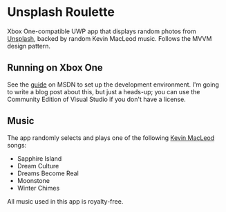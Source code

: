 # Unsplash Roulette
Xbox One-compatible UWP app that displays random photos from [Unsplash](https://unsplash.com/), backed by random Kevin MacLeod music. Follows the MVVM design pattern.


## Running on Xbox One

See the [guide](https://msdn.microsoft.com/en-us/windows/uwp/xbox-apps/getting-started) on MSDN to set up the development environment. I'm going to write a blog post about this, but just a heads-up; you can use the Community Edition of Visual Studio if you don't have a license.


## Music

The app randomly selects and plays one of the following [Kevin MacLeod](https://incompetech.com/) songs:

* Sapphire Island
* Dream Culture
* Dreams Become Real
* Moonstone
* Winter Chimes

All music used in this app is royalty-free.
